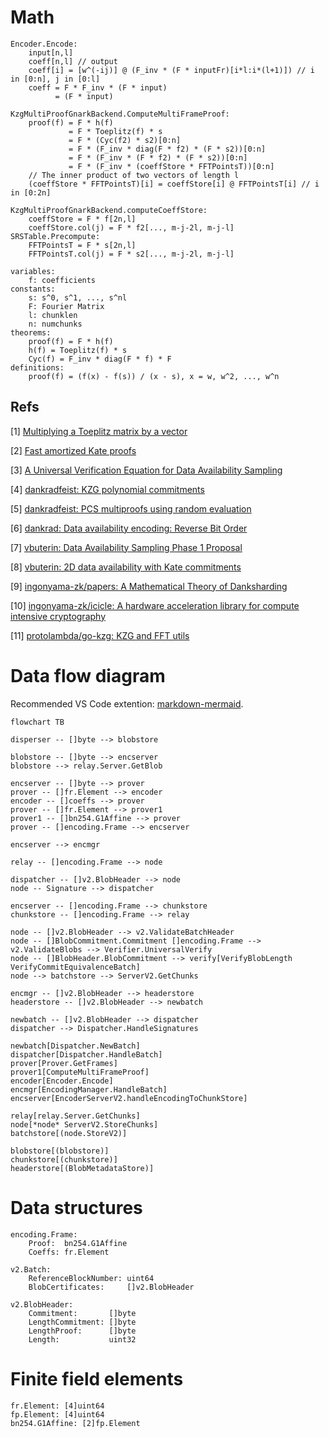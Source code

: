 # Math
```
Encoder.Encode:
    input[n,l]
    coeff[n,l] // output
    coeff[i] = [w^(-ij)] @ (F_inv * (F * inputFr)[i*l:i*(l+1)]) // i in [0:n], j in [0:l]
    coeff = F * F_inv * (F * input)
          = (F * input)

KzgMultiProofGnarkBackend.ComputeMultiFrameProof:
    proof(f) = F * h(f)
             = F * Toeplitz(f) * s
             = F * (Cyc(f2) * s2)[0:n]
             = F * (F_inv * diag(F * f2) * (F * s2))[0:n]
             = F * (F_inv * (F * f2) * (F * s2))[0:n]
             = F * (F_inv * (coeffStore * FFTPointsT))[0:n]
    // The inner product of two vectors of length l
    (coeffStore * FFTPointsT)[i] = coeffStore[i] @ FFTPointsT[i] // i in [0:2n] 

KzgMultiProofGnarkBackend.computeCoeffStore:
    coeffStore = F * f[2n,l]
    coeffStore.col(j) = F * f2[..., m-j-2l, m-j-l]
SRSTable.Precompute:
    FFTPointsT = F * s[2n,l]
    FFTPointsT.col(j) = F * s2[..., m-j-2l, m-j-l]

variables:
    f: coefficients
constants:
    s: s^0, s^1, ..., s^nl
    F: Fourier Matrix
    l: chunklen
    n: numchunks
theorems:
    proof(f) = F * h(f)
    h(f) = Toeplitz(f) * s
    Cyc(f) = F_inv * diag(F * f) * F
definitions:
    proof(f) = (f(x) - f(s)) / (x - s), x = w, w^2, ..., w^n
```

## Refs 

[1] [Multiplying a Toeplitz matrix by a vector](https://alinush.github.io/2020/03/19/multiplying-a-vector-by-a-toeplitz-matrix.html)

[2] [Fast amortized Kate proofs](https://github.com/khovratovich/Kate/blob/master/Kate_amortized.pdf)

[3] [A Universal Verification Equation for Data Availability Sampling](https://ethresear.ch/t/a-universal-verification-equation-for-data-availability-sampling/13240)

[4] [dankradfeist: KZG polynomial commitments](https://dankradfeist.de/ethereum/2020/06/16/kate-polynomial-commitments.html)

[5] [dankradfeist: PCS multiproofs using random evaluation](https://dankradfeist.de/ethereum/2021/06/18/pcs-multiproofs.html)

[6] [dankrad: Data availability encoding: Reverse Bit Order](https://notes.ethereum.org/@dankrad/danksharding_encoding)

[7] [vbuterin: Data Availability Sampling Phase 1 Proposal](https://hackmd.io/@vbuterin/das)

[8] [vbuterin: 2D data availability with Kate commitments](https://ethresear.ch/t/2d-data-availability-with-kate-commitments/8081)

[9] [ingonyama-zk/papers: A Mathematical Theory of Danksharding](https://github.com/ingonyama-zk/papers/blob/main/danksharding_math.pdf)

[10] [ingonyama-zk/icicle: A hardware acceleration library for compute intensive cryptography](https://github.com/ingonyama-zk/icicle)

[11] [protolambda/go-kzg: KZG and FFT utils](https://github.com/protolambda/go-kzg)

# Data flow diagram

Recommended VS Code extention: [markdown-mermaid](https://marketplace.visualstudio.com/items?itemName=bierner.markdown-mermaid).

```mermaid
flowchart TB

disperser -- []byte --> blobstore

blobstore -- []byte --> encserver
blobstore --> relay.Server.GetBlob

encserver -- []byte --> prover
prover -- []fr.Element --> encoder
encoder -- []coeffs --> prover
prover -- []fr.Element --> prover1
prover1 -- []bn254.G1Affine --> prover
prover -- []encoding.Frame --> encserver

encserver --> encmgr

relay -- []encoding.Frame --> node

dispatcher -- []v2.BlobHeader --> node
node -- Signature --> dispatcher

encserver -- []encoding.Frame --> chunkstore
chunkstore -- []encoding.Frame --> relay

node -- []v2.BlobHeader --> v2.ValidateBatchHeader 
node -- []BlobCommitment.Commitment []encoding.Frame --> v2.ValidateBlobs --> Verifier.UniversalVerify
node -- []BlobHeader.BlobCommitment --> verify[VerifyBlobLength VerifyCommitEquivalenceBatch]
node --> batchstore --> ServerV2.GetChunks

encmgr -- []v2.BlobHeader --> headerstore
headerstore -- []v2.BlobHeader --> newbatch

newbatch -- []v2.BlobHeader --> dispatcher
dispatcher --> Dispatcher.HandleSignatures

newbatch[Dispatcher.NewBatch]
dispatcher[Dispatcher.HandleBatch]
prover[Prover.GetFrames]
prover1[ComputeMultiFrameProof]
encoder[Encoder.Encode]
encmgr[EncodingManager.HandleBatch]
encserver[EncoderServerV2.handleEncodingToChunkStore]

relay[relay.Server.GetChunks]
node[*node* ServerV2.StoreChunks]
batchstore[(node.StoreV2)]

blobstore[(blobstore)]
chunkstore[(chunkstore)]
headerstore[(BlobMetadataStore)]
```

# Data structures
```
encoding.Frame: 
    Proof:  bn254.G1Affine
    Coeffs: fr.Element

v2.Batch:
    ReferenceBlockNumber: uint64
    BlobCertificates:     []v2.BlobHeader

v2.BlobHeader:
    Commitment:       []byte
    LengthCommitment: []byte
    LengthProof:      []byte
    Length:           uint32
```

# Finite field elements
```
fr.Element: [4]uint64
fp.Element: [4]uint64
bn254.G1Affine: [2]fp.Element
```
